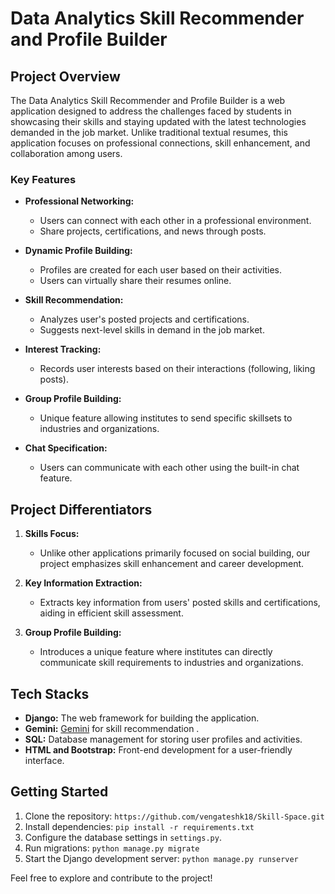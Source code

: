 # Data Analytics Skill Recommender and Profile Builder

## Project Overview

The Data Analytics Skill Recommender and Profile Builder is a web application designed to address the challenges faced by students in showcasing their skills and staying updated with the latest technologies demanded in the job market. Unlike traditional textual resumes, this application focuses on professional connections, skill enhancement, and collaboration among users.

### Key Features

- **Professional Networking:**
  - Users can connect with each other in a professional environment.
  - Share projects, certifications, and news through posts.

- **Dynamic Profile Building:**
  - Profiles are created for each user based on their activities.
  - Users can virtually share their resumes online.

- **Skill Recommendation:**
  - Analyzes user's posted projects and certifications.
  - Suggests next-level skills in demand in the job market.

- **Interest Tracking:**
  - Records user interests based on their interactions (following, liking posts).

- **Group Profile Building:**
  - Unique feature allowing institutes to send specific skillsets to industries and organizations.

- **Chat Specification:**
  - Users can communicate with each other using the built-in chat feature.

## Project Differentiators

1. **Skills Focus:**
   - Unlike other applications primarily focused on social building, our project emphasizes skill enhancement and career development.

2. **Key Information Extraction:**
   - Extracts key information from users' posted skills and certifications, aiding in efficient skill assessment.

3. **Group Profile Building:**
   - Introduces a unique feature where institutes can directly communicate skill requirements to industries and organizations.

## Tech Stacks

- **Django:** The web framework for building the application.
- **Gemini:** [Gemini](https://gemini.circumlunar.space/) for  skill recommendation .
- **SQL:** Database management for storing user profiles and activities.
- **HTML and Bootstrap:** Front-end development for a user-friendly interface.

## Getting Started

1. Clone the repository: `https://github.com/vengateshk18/Skill-Space.git`
2. Install dependencies: `pip install -r requirements.txt`
3. Configure the database settings in `settings.py`.
4. Run migrations: `python manage.py migrate`
5. Start the Django development server: `python manage.py runserver`

Feel free to explore and contribute to the project!


